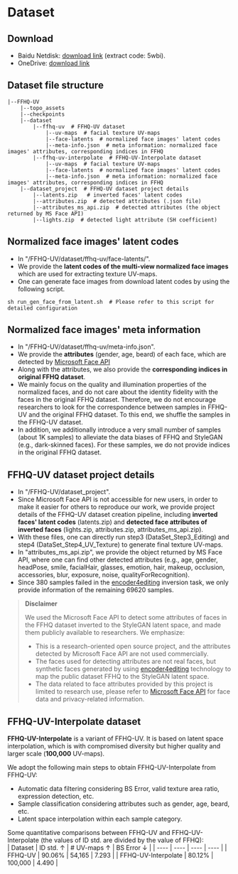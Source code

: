 # Dataset


## Download
- Baidu Netdisk: [download link](https://pan.baidu.com/s/1BbvlTuhlD_PEtT3QZ_ja2g) (extract code: 5wbi).
- OneDrive: [download link](https://t1h0q-my.sharepoint.com/:f:/g/personal/csbhr_t1h0q_onmicrosoft_com/Em2_9wf4ZD9Bm2JVbnBZKn0B8WuFStiMHu07IYCPRLy7Hw?e=dNwuVW)


## Dataset file structure
```
|--FFHQ-UV  
    |--topo_assets
    |--checkpoints
    |--dataset
        |--ffhq-uv  # FFHQ-UV dataset
            |--uv-maps  # facial texture UV-maps
            |--face-latents  # normalized face images' latent codes
            |--meta-info.json  # meta information: normalized face images' attributes, corresponding indices in FFHQ
        |--ffhq-uv-interpolate  # FFHQ-UV-Interpolate dataset
            |--uv-maps  # facial texture UV-maps
            |--face-latents  # normalized face images' latent codes
            |--meta-info.json  # meta information: normalized face images' attributes, corresponding indices in FFHQ
    |--dataset_project  # FFHQ-UV dataset project details
        |--latents.zip   # inverted faces' latent codes
        |--attributes.zip  # detected attributes (.json file)
        |--attributes_ms_api.zip  # detected attributes (the object returned by MS Face API)
        |--lights.zip  # detected light attribute (SH coefficient)
```


## Normalized face images' latent codes
- In "/FFHQ-UV/dataset/ffhq-uv/face-latents/".
- We provide the **latent codes of the multi-view normalized face images** which are used for extracting texture UV-maps.
- One can generate face images from download latent codes by using the following script.
```
sh run_gen_face_from_latent.sh  # Please refer to this script for detailed configuration
```


## Normalized face images' meta information
- In "/FFHQ-UV/dataset/ffhq-uv/meta-info.json".
- We provide the **attributes** (gender, age, beard) of each face, which are detected by [Microsoft Face API](https://azure.microsoft.com/en-in/products/cognitive-services/face/)
- Along with the attributes, we also provide the **corresponding indices in original FFHQ dataset**.
- We mainly focus on the quality and illumination properties of the normalized faces, and do not care about the identity fidelity with the faces in the original FFHQ dataset. Therefore, we do not encourage researchers to look for the correspondence between samples in FFHQ-UV and the original FFHQ dataset. To this end, we shuffle the samples in the FFHQ-UV dataset.
- In addition, we additionally introduce a very small number of samples (about 1K samples) to alleviate the data biases of FFHQ and StyleGAN (e.g., dark-skinned faces). For these samples, we do not provide indices in the original FFHQ dataset.


## FFHQ-UV dataset project details
- In "/FFHQ-UV/dataset_project".
- Since Microsoft Face API is not accessible for new users, in order to make it easier for others to reproduce our work, we provide project details of the FFHQ-UV dataset creation pipeline, including **inverted faces' latent codes** (latents.zip) and **detected face attributes of inverted faces** (lights.zip, attributes.zip, attributes_ms_api.zip).
- With these files, one can directly run step3 (DataSet_Step3_Editing) and step4 (DataSet_Step4_UV_Texture) to generate final texture UV-maps.
- In "attributes_ms_api.zip", we provide the object returned by MS Face API, where one can find other detected attributes (e.g., age, gender, headPose, smile, facialHair, glasses, emotion, hair, makeup, occlusion, accessories, blur, exposure, noise, qualityForRecognition).
- Since 380 samples failed in the [encoder4editing](https://github.com/omertov/encoder4editing) inversion task, we only provide information of the remaining 69620 samples.

> **Disclaimer**
> 
> We used the Microsoft Face API to detect some attributes of faces in the FFHQ dataset inverted to the StyleGAN latent space, and made them publicly available to researchers. We emphasize:
> - This is a research-oriented open source project, and the attributes detected by Microsoft Face API are not used commercially.
> - The faces used for detecting attributes are not real faces, but synthetic faces generated by using [encoder4editing](https://github.com/omertov/encoder4editing) technology to map the public dataset FFHQ to the StyleGAN latent space.
> - The data related to face attributes provided by this project is limited to research use, please refer to [Microsoft Face API](https://learn.microsoft.com/en-us/legal/cognitive-services/face/data-privacy-security) for face data and privacy-related information.


## FFHQ-UV-Interpolate dataset

**FFHQ-UV-Interpolate** is a variant of FFHQ-UV. It is based on latent space interpolation, which is with compromised diversity but higher quality and larger scale (**100,000** UV-maps).

We adopt the following main steps to obtain FFHQ-UV-Interpolate from FFHQ-UV:
- Automatic data filtering considering BS Error, valid texture area ratio, expression detection, etc.
- Sample classification considering attributes such as gender, age, beard, etc.
- Latent space interpolation within each sample category.

Some quantitative comparisons between FFHQ-UV and FFHQ-UV-Interpolate (the values of ID std. are divided by the value of FFHQ):  
|  Dataset   | ID std. $\uparrow$ | # UV-maps $\uparrow$ | BS Error $\downarrow$ |
|  ----  | ----  | ----  | ----  |
| FFHQ-UV  | 90.06% | 54,165 | 7.293 |
| FFHQ-UV-Interpolate  | 80.12% | 100,000 | 4.490 |
